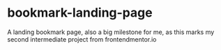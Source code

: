 # bookmark-landing-page
A landing bookmark page, also a big milestone for me, as this marks my second intermediate project from frontendmentor.io
